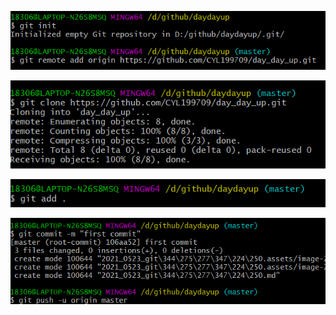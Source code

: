 ![image-20210523155104467](2021_0523_git使用.assets/image-20210523155104467.png)

![image-20210523155125118](2021_0523_git使用.assets/image-20210523155125118.png)

![image-20210523155419761](2021_0523_git使用.assets/image-20210523155419761.png)

![image-20210523155442265](2021_0523_git使用.assets/image-20210523155442265.png)
